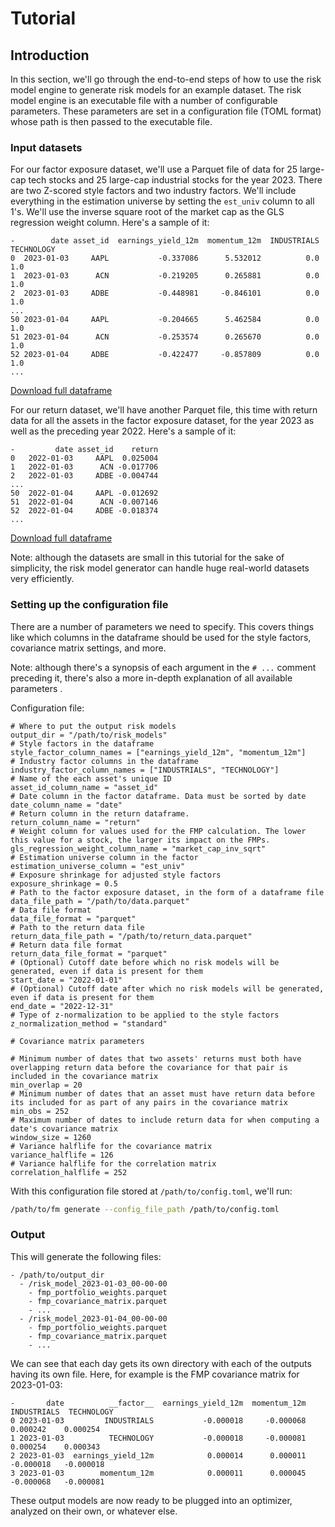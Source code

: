 # Tutorial

## Introduction

In this section, we'll go through the end-to-end steps of how to use the risk model engine to generate risk
models for an example dataset.
The risk model engine is an executable file with a number of configurable parameters. These parameters are
set in a configuration file (TOML format) whose path is then passed to the executable file.

### Input datasets

For our factor exposure dataset, we'll use a Parquet file 
of data for 25 large-cap tech stocks and 25 large-cap industrial stocks for the year 2023. There are two
Z-scored style factors and two industry factors. We'll include everything in the
estimation universe by setting the `est_univ` column to all 1's. We'll use the inverse square root of the market cap
as the GLS regression weight column. Here's a sample of it:

```Generic
-        date asset_id  earnings_yield_12m  momentum_12m  INDUSTRIALS  TECHNOLOGY
0  2023-01-03     AAPL           -0.337086      5.532012          0.0         1.0
1  2023-01-03      ACN           -0.219205      0.265881          0.0         1.0
2  2023-01-03     ADBE           -0.448981     -0.846101          0.0         1.0
...
50 2023-01-04     AAPL           -0.204665      5.462584          0.0         1.0
51 2023-01-04      ACN           -0.253574      0.265670          0.0         1.0
52 2023-01-04     ADBE           -0.422477     -0.857809          0.0         1.0
...
```
[Download full dataframe](https://fm-public-files.s3.amazonaws.com/data.parquet)

For our return dataset, we'll have another Parquet file, this time with return data for all the assets in the factor exposure dataset, for the year 2023 as well as the preceding year 2022. Here's a sample of it:

```Generic
-         date asset_id    return
0   2022-01-03     AAPL  0.025004
1   2022-01-03      ACN -0.017706
2   2022-01-03     ADBE -0.004744
...
50  2022-01-04     AAPL -0.012692
51  2022-01-04      ACN -0.007146
52  2022-01-04     ADBE -0.018374
...
```

[Download full dataframe](https://fm-public-files.s3.amazonaws.com/return_data.parquet)

Note: although the datasets are small in this tutorial for the sake of simplicity, the risk model generator can handle
huge real-world datasets very efficiently.

### Setting up the configuration file

There are a number of parameters we need to specify. This covers things like which columns in the dataframe should
be used for the style factors, covariance matrix settings, and more.

Note: although there's a synopsis of each argument in the `# ...` comment preceding it, there's also a more in-depth explanation of all available
parameters [](toml-reference.md).

Configuration file:
```Generic
# Where to put the output risk models
output_dir = "/path/to/risk_models"
# Style factors in the dataframe
style_factor_column_names = ["earnings_yield_12m", "momentum_12m"]
# Industry factor columns in the dataframe
industry_factor_column_names = ["INDUSTRIALS", "TECHNOLOGY"]
# Name of the each asset's unique ID
asset_id_column_name = "asset_id"
# Date column in the factor dataframe. Data must be sorted by date
date_column_name = "date"
# Return column in the return dataframe.
return_column_name = "return"
# Weight column for values used for the FMP calculation. The lower this value for a stock, the larger its impact on the FMPs.
gls_regression_weight_column_name = "market_cap_inv_sqrt" 
# Estimation universe column in the factor
estimation_universe_column = "est_univ"
# Exposure shrinkage for adjusted style factors
exposure_shrinkage = 0.5
# Path to the factor exposure dataset, in the form of a dataframe file
data_file_path = "/path/to/data.parquet"
# Data file format
data_file_format = "parquet"
# Path to the return data file
return_data_file_path = "/path/to/return_data.parquet"
# Return data file format
return_data_file_format = "parquet" 
# (Optional) Cutoff date before which no risk models will be generated, even if data is present for them
start_date = "2022-01-01"
# (Optional) Cutoff date after which no risk models will be generated, even if data is present for them
end_date = "2022-12-31"
# Type of z-normalization to be applied to the style factors
z_normalization_method = "standard"

# Covariance matrix parameters

# Minimum number of dates that two assets' returns must both have overlapping return data before the covariance for that pair is included in the covariance matrix
min_overlap = 20
# Minimum number of dates that an asset must have return data before its included for as part of any pairs in the covariance matrix
min_obs = 252
# Maximum number of dates to include return data for when computing a date's covariance matrix
window_size = 1260
# Variance halflife for the covariance matrix
variance_halflife = 126
# Variance halflife for the correlation matrix
correlation_halflife = 252
```

With this configuration file stored at `/path/to/config.toml`, we'll run:
```bash
/path/to/fm generate --config_file_path /path/to/config.toml
```

### Output

This will generate the following files:
```Generic
- /path/to/output_dir
  - /risk_model_2023-01-03_00-00-00
    - fmp_portfolio_weights.parquet
    - fmp_covariance_matrix.parquet
    - ...
  - /risk_model_2023-01-04_00-00-00
    - fmp_portfolio_weights.parquet
    - fmp_covariance_matrix.parquet
    - ...
```



We can see that each day gets its own directory with each of the outputs having its own file. Here, for example is the FMP covariance matrix
for 2023-01-03:

```Generic
-       date          __factor__  earnings_yield_12m  momentum_12m  INDUSTRIALS  TECHNOLOGY
0 2023-01-03         INDUSTRIALS           -0.000018     -0.000068     0.000242    0.000254
1 2023-01-03          TECHNOLOGY           -0.000018     -0.000081     0.000254    0.000343
2 2023-01-03  earnings_yield_12m            0.000014      0.000011    -0.000018   -0.000018
3 2023-01-03        momentum_12m            0.000011      0.000045    -0.000068   -0.000081
```

These output models are now ready to be plugged into an optimizer, analyzed on their own, or whatever else.